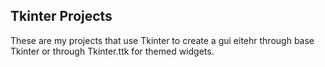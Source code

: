 ## **Tkinter Projects**
These are my projects that use Tkinter to create a gui eitehr through base Tkinter or through Tkinter.ttk for themed widgets.
